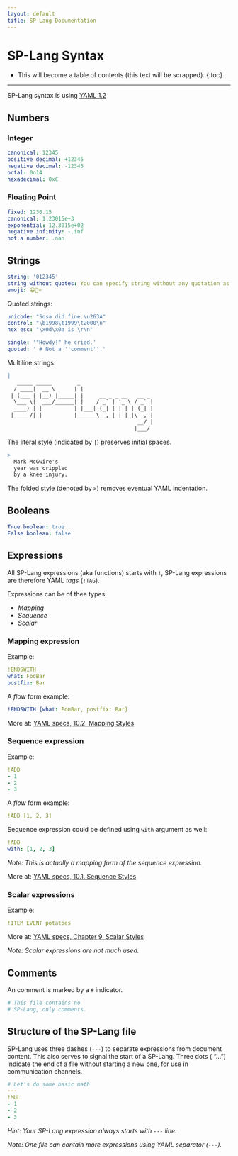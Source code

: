 ```yaml
---
layout: default
title: SP-Lang Documentation
---
```


# SP-Lang Syntax

* This will become a table of contents (this text will be scrapped).
{:toc}

---

SP-Lang syntax is using [YAML 1.2](https://yaml.org/spec/1.2)


## Numbers

### Integer

```yaml
canonical: 12345
positive decimal: +12345
negative decimal: -12345
octal: 0o14
hexadecimal: 0xC
```


### Floating Point

```yaml
fixed: 1230.15
canonical: 1.23015e+3
exponential: 12.3015e+02
negative infinity: -.inf
not a number: .nan
```


## Strings

```yaml
string: '012345'
string without quotes: You can specify string without any quotation as well
emoji: 😀🚀⭐
```

Quoted strings:

```yaml
unicode: "Sosa did fine.\u263A"
control: "\b1998\t1999\t2000\n"
hex esc: "\x0d\x0a is \r\n"

single: '"Howdy!" he cried.'
quoted: ' # Not a ''comment''.'
```

Multiline strings:

```yaml
|
   _____ _____        _                       
  / ____|  __ \      | |                      
 | (___ | |__) |_____| |     __ _ _ __   __ _ 
  \___ \|  ___/______| |    / _` | '_ \ / _` |
  ____) | |          | |___| (_| | | | | (_| |
 |_____/|_|          |______\__,_|_| |_|\__, |
                                         __/ |
                                        |___/ 
```

The literal style (indicated by `|`) preserves initial spaces.

```yaml
>
  Mark McGwire's
  year was crippled
  by a knee injury.
```

The folded style (denoted by `>`) removes eventual YAML indentation.


## Booleans

```yaml
True boolean: true
False boolean: false
```


## Expressions

All SP-Lang expressions (aka functions) starts with `!`, SP-Lang expressions are therefore YAML _tags_ (`!TAG`).

Expressions can be of thee types:

 - _Mapping_
 - _Sequence_
 - _Scalar_


### Mapping expression

Example:

```yaml
!ENDSWITH
what: FooBar
postfix: Bar
```

A _flow_ form example:

```yaml
!ENDSWITH {what: FooBar, postfix: Bar}
```


More at: [YAML specs, 10.2. Mapping Styles](https://yaml.org/spec/1.1/#id932806)



### Sequence expression

Example:

```yaml
!ADD  
- 1  
- 2  
- 3  
```

A _flow_ form example:

```yaml
!ADD [1, 2, 3]  
```

Sequence expression could be defined using `with` argument as well:

```yaml
!ADD
with: [1, 2, 3]
```

_Note: This is actually a mapping form of the sequence expression._


More at: [YAML specs, 10.1. Sequence Styles](https://yaml.org/spec/1.1/#id931088)


### Scalar expressions

Example:  

```yaml
!ITEM EVENT potatoes
```

More at: [YAML specs, Chapter 9. Scalar Styles](https://yaml.org/spec/1.1/#id903915)

_Note: Scalar expressions are not much used._


## Comments

An comment is marked by a `#` indicator. 

```yaml
# This file contains no
# SP-Lang, only comments.
```


## Structure of the SP-Lang file

SP-Lang uses three dashes (`---`) to separate expressions from document content.
This also serves to signal the start of a SP-Lang.
Three dots ( “...”) indicate the end of a file without starting a new one, for use in communication channels.

```yaml
# Let's do some basic math
---
!MUL
- 1
- 2
- 3
```

_Hint: Your SP-Lang expression always starts with `---` line._

_Note: One file can contain more expressions using YAML separator (`---`)._
